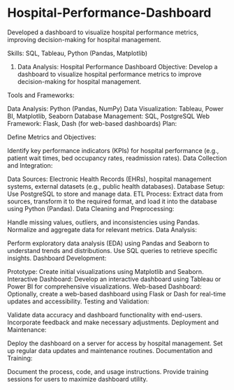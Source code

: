 # Hospital-Performance-Dashboard
Developed a dashboard to visualize hospital performance metrics, improving decision-making for hospital management.

Skills: SQL, Tableau, Python (Pandas, Matplotlib)

1. Data Analysis: Hospital Performance Dashboard
Objective: Develop a dashboard to visualize hospital performance metrics to improve decision-making for hospital management.

Tools and Frameworks:

Data Analysis: Python (Pandas, NumPy)
Data Visualization: Tableau, Power BI, Matplotlib, Seaborn
Database Management: SQL, PostgreSQL
Web Framework: Flask, Dash (for web-based dashboards)
Plan:

Define Metrics and Objectives:

Identify key performance indicators (KPIs) for hospital performance (e.g., patient wait times, bed occupancy rates, readmission rates).
Data Collection and Integration:

Data Sources: Electronic Health Records (EHRs), hospital management systems, external datasets (e.g., public health databases).
Database Setup: Use PostgreSQL to store and manage data.
ETL Process: Extract data from sources, transform it to the required format, and load it into the database using Python (Pandas).
Data Cleaning and Preprocessing:

Handle missing values, outliers, and inconsistencies using Pandas.
Normalize and aggregate data for relevant metrics.
Data Analysis:

Perform exploratory data analysis (EDA) using Pandas and Seaborn to understand trends and distributions.
Use SQL queries to retrieve specific insights.
Dashboard Development:

Prototype: Create initial visualizations using Matplotlib and Seaborn.
Interactive Dashboard: Develop an interactive dashboard using Tableau or Power BI for comprehensive visualizations.
Web-based Dashboard: Optionally, create a web-based dashboard using Flask or Dash for real-time updates and accessibility.
Testing and Validation:

Validate data accuracy and dashboard functionality with end-users.
Incorporate feedback and make necessary adjustments.
Deployment and Maintenance:

Deploy the dashboard on a server for access by hospital management.
Set up regular data updates and maintenance routines.
Documentation and Training:

Document the process, code, and usage instructions.
Provide training sessions for users to maximize dashboard utility.
